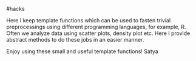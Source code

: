 #hacks

Here I keep template functions which can be used to fasten trivial preprocessings using different programming languages, for example, R. 
Often we analyze data using scatter plots, density plot etc. Here I provide abstract methods to do these jobs in an easier manner. 

Enjoy using these small and useful template functions!
Satya 
